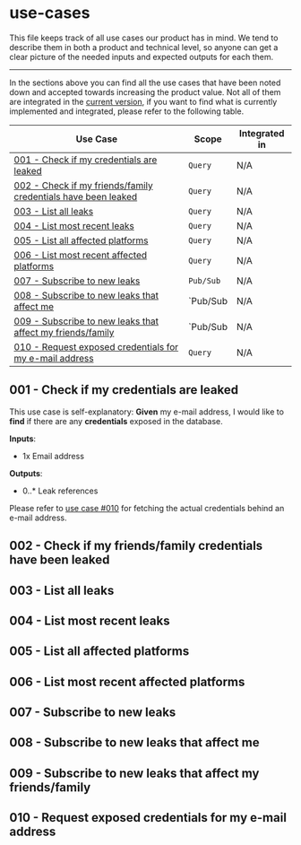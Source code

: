 # use-cases

This file keeps track of all use cases our product has in mind. We tend to describe them in both a product and technical level, so anyone can get a clear picture of the needed inputs and expected outputs for each them.

---

In the sections above you can find all the use cases that have been noted down and accepted towards increasing the product value. Not all of them are integrated in the [current version](changelog.md), if you want to find what is currently implemented and integrated, please refer to the following table.

|Use Case|Scope|Integrated in|
|--------|-----|-------------|
|[001 - Check if my credentials are leaked](#001---check-if-my-credentials-are-leaked)|`Query`|N/A|
|[002 - Check if my friends/family credentials have been leaked](#002---check-if-my-friendsfamily-credentials-have-been-leaked)|`Query`|N/A|
|[003 - List all leaks](#003---list-all-leaks)|`Query`|N/A|
|[004 - List most recent leaks](#004---list-most-recent-leaks)|`Query`|N/A|
|[005 - List all affected platforms](#005---list-all-affected-platforms)|`Query`|N/A|
|[006 - List most recent affected platforms](#006---list-most-recent-affected-platforms)|`Query`|N/A|
|[007 - Subscribe to new leaks](#007---subscribe-to-new-leaks)|`Pub/Sub`|N/A|
|[008 - Subscribe to new leaks that affect me](#008---subscribe-to-new-leaks-that-affect-me)|`Pub/Sub|N/A|
|[009 - Subscribe to new leaks that affect my friends/family ](#009---subscribe-to-new-leaks-that-affect-my-friendsfamily)|`Pub/Sub|N/A|
|[010 - Request exposed credentials for my e-mail address](#010---request-exposed-credentials-for-my-e-mail-address)|`Query`|N/A|


## 001 - Check if my credentials are leaked

This use case is self-explanatory: **Given** my e-mail address, I would like to **find** if there are any **credentials** exposed in the database.

**Inputs**:

- 1x Email address

**Outputs**:

- 0..* Leak references

Please refer to [use case #010](#010---request-exposed-credentials-for-my-e-mail-address) for fetching the actual credentials behind an e-mail address.

## 002 - Check if my friends/family credentials have been leaked

## 003 - List all leaks

## 004 - List most recent leaks

## 005 - List all affected platforms

## 006 - List most recent affected platforms

## 007 - Subscribe to new leaks

## 008 - Subscribe to new leaks that affect me

## 009 - Subscribe to new leaks that affect my friends/family 

## 010 - Request exposed credentials for my e-mail address